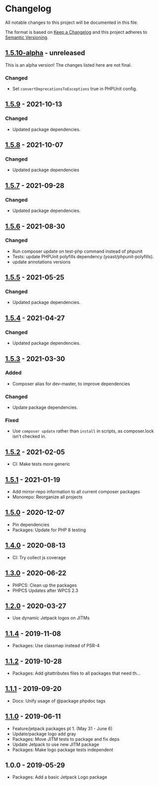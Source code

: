 # Changelog

All notable changes to this project will be documented in this file.

The format is based on [Keep a Changelog](https://keepachangelog.com/en/1.0.0/)
and this project adheres to [Semantic Versioning](https://semver.org/spec/v2.0.0.html).

## [1.5.10-alpha] - unreleased

This is an alpha version! The changes listed here are not final.

### Changed
- Set `convertDeprecationsToExceptions` true in PHPUnit config.

## [1.5.9] - 2021-10-13
### Changed
- Updated package dependencies.

## [1.5.8] - 2021-10-07
### Changed
- Updated package dependencies

## [1.5.7] - 2021-09-28
### Changed
- Updated package dependencies.

## [1.5.6] - 2021-08-30
### Changed
- Run composer update on test-php command instead of phpunit
- Tests: update PHPUnit polyfills dependency (yoast/phpunit-polyfills).
- update annotations versions

## [1.5.5] - 2021-05-25
### Changed
- Updated package dependencies.

## [1.5.4] - 2021-04-27
### Changed
- Updated package dependencies.

## [1.5.3] - 2021-03-30
### Added
- Composer alias for dev-master, to improve dependencies

### Changed
- Update package dependencies.

### Fixed
- Use `composer update` rather than `install` in scripts, as composer.lock isn't checked in.

## [1.5.2] - 2021-02-05

- CI: Make tests more generic

## [1.5.1] - 2021-01-19

- Add mirror-repo information to all current composer packages
- Monorepo: Reorganize all projects

## [1.5.0] - 2020-12-07

- Pin dependencies
- Packages: Update for PHP 8 testing

## [1.4.0] - 2020-08-13

- CI: Try collect js coverage

## [1.3.0] - 2020-06-22

- PHPCS: Clean up the packages
- PHPCS Updates after WPCS 2.3

## [1.2.0] - 2020-03-27

- Use dynamic Jetpack logos on JITMs

## [1.1.4] - 2019-11-08

- Packages: Use classmap instead of PSR-4

## [1.1.2] - 2019-10-28

- Packages: Add gitattributes files to all packages that need th…

## [1.1.1] - 2019-09-20

- Docs: Unify usage of @package phpdoc tags

## [1.1.0] - 2019-06-11

- Feature/jetpack packages pt 1. (May 31 - June 6)
- Update/package logo add gray
- Packages: Move JITM tests to package and fix deps
- Update Jetpack to use new JITM package
- Packages: Make logo package tests independent

## 1.0.0 - 2019-05-29

- Packages: Add a basic Jetpack Logo package

[1.5.10-alpha]: https://github.com/Automattic/jetpack-logo/compare/v1.5.9...v1.5.10-alpha
[1.5.9]: https://github.com/Automattic/jetpack-logo/compare/v1.5.8...v1.5.9
[1.5.8]: https://github.com/Automattic/jetpack-logo/compare/v1.5.7...v1.5.8
[1.5.7]: https://github.com/Automattic/jetpack-logo/compare/v1.5.6...v1.5.7
[1.5.6]: https://github.com/Automattic/jetpack-logo/compare/v1.5.5...v1.5.6
[1.5.5]: https://github.com/Automattic/jetpack-logo/compare/v1.5.4...v1.5.5
[1.5.4]: https://github.com/Automattic/jetpack-logo/compare/v1.5.3...v1.5.4
[1.5.3]: https://github.com/Automattic/jetpack-logo/compare/v1.5.2...v1.5.3
[1.5.2]: https://github.com/Automattic/jetpack-logo/compare/v1.5.1...v1.5.2
[1.5.1]: https://github.com/Automattic/jetpack-logo/compare/v1.5.0...v1.5.1
[1.5.0]: https://github.com/Automattic/jetpack-logo/compare/v1.4.0...v1.5.0
[1.4.0]: https://github.com/Automattic/jetpack-logo/compare/v1.3.0...v1.4.0
[1.3.0]: https://github.com/Automattic/jetpack-logo/compare/v1.2.0...v1.3.0
[1.2.0]: https://github.com/Automattic/jetpack-logo/compare/v1.1.4...v1.2.0
[1.1.4]: https://github.com/Automattic/jetpack-logo/compare/v1.1.2...v1.1.4
[1.1.2]: https://github.com/Automattic/jetpack-logo/compare/v1.1.1...v1.1.2
[1.1.1]: https://github.com/Automattic/jetpack-logo/compare/v1.1.0...v1.1.1
[1.1.0]: https://github.com/Automattic/jetpack-logo/compare/v1.0.0...v1.1.0
